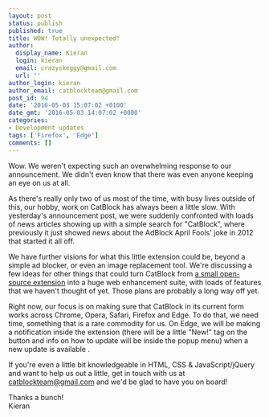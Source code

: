 ```yaml
---
layout: post
status: publish
published: true
title: WOW! Totally unexpected!
author:
  display_name: Kieran
  login: kieran
  email: crazyskeggy@gmail.com
  url: ''
author_login: kieran
author_email: catblockteam@gmail.com
post_id: 94
date: '2016-05-03 15:07:02 +0100'
date_gmt: '2016-05-03 14:07:02 +0000'
categories:
- Development updates
tags: ['Firefox', 'Edge']
comments: []
---
```


Wow. We weren't expecting such an overwhelming response to our announcement. We didn't even know that there was even anyone keeping an eye on us at all.

As there's really only two of us most of the time, with busy lives outside of this, our hobby, work on CatBlock has always been a little slow. With yesterday's announcement post, we were suddenly confronted with loads of news articles showing up with a simple search for "CatBlock", where previously it just showed news about the AdBlock April Fools' joke in 2012 that started it all off.

We have further visions for what this little extension could be, beyond a simple ad blocker, or even an image replacement tool. We're discussing a few ideas for other things that could turn CatBlock from [a small open-source extension](https://github.com/CatBlock/catblock) into a huge web enhancement suite, with loads of features that we haven't thought of yet. Those plans are probably a long way off yet.

Right now, our focus is on making sure that CatBlock in its current form works across Chrome, Opera, Safari, Firefox and Edge. To do that, we need time, something that is a rare commodity for us. On Edge, we will be making a notification inside the extension (there will be a little "New!" tag on the button and info on how to update will be inside the popup menu) when a new update is available .

If you're even a little bit knowledgeable in HTML, CSS & JavaScript/jQuery and want to help us out a little, get in touch with us at [catblockteam@gmail.com](mailto:catblockteam@gmail.com) and we'd be glad to have you on board!

Thanks a bunch!  
Kieran
